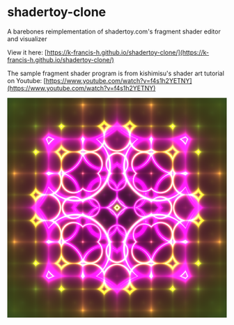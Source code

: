 # shadertoy-clone
A barebones reimplementation of shadertoy.com's fragment shader editor and visualizer

View it here: [https://k-francis-h.github.io/shadertoy-clone/](https://k-francis-h.github.io/shadertoy-clone/)

The sample fragment shader program is from kishimisu's shader art tutorial on Youtube: [https://www.youtube.com/watch?v=f4s1h2YETNY](https://www.youtube.com/watch?v=f4s1h2YETNY)

![screenshot:purple fractal circles on a green/yellow field](https://raw.githubusercontent.com/K-Francis-H/shadertoy-clone/main/screenshot.png)
